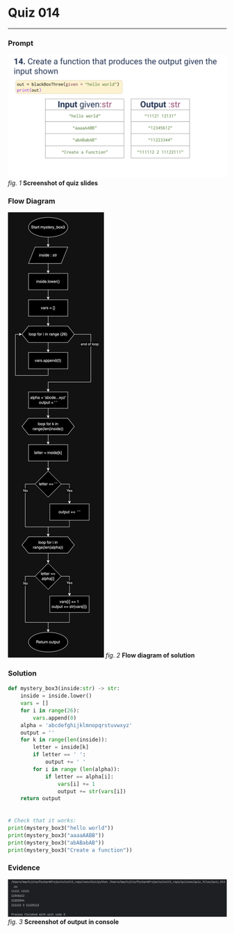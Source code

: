 # Quiz 014
<hr>

### Prompt
![](images/quiz_014_slide.png)
*fig. 1* **Screenshot of quiz slides**

### Flow Diagram
![](images/quiz_014_diagram.jpg)
*fig. 2* **Flow diagram of solution**

### Solution
```.py
def mystery_box3(inside:str) -> str:
    inside = inside.lower()
    vars = []
    for i in range(26):
        vars.append(0)
    alpha = 'abcdefghijklmnopqrstuvwxyz'
    output = ''
    for k in range(len(inside)):
        letter = inside[k]
        if letter == ' ':
            output += ' '
        for i in range (len(alpha)):
            if letter == alpha[i]:
                vars[i] += 1
                output += str(vars[i])
    return output


# Check that it works:
print(mystery_box3("hello world"))
print(mystery_box3("aaaaAABB"))
print(mystery_box3("abABabAB"))
print(mystery_box3("Create a function"))
```

### Evidence
![](images/quiz_013_evidence.png)
*fig. 3* **Screenshot of output in console**